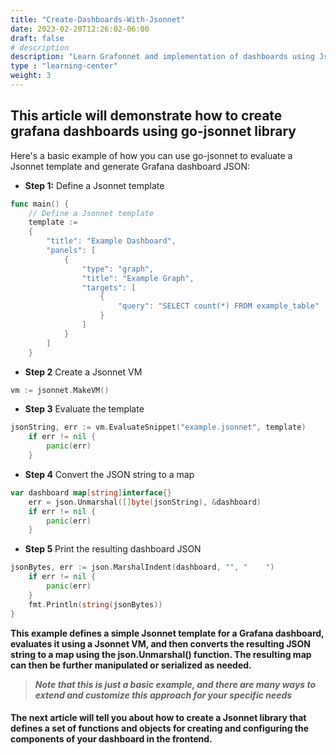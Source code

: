 ```yaml
---
title: "Create-Dashboards-With-Jsonnet"
date: 2023-02-20T12:26:02-06:00
draft: false
# description
description: "Learn Grafonnet and implementation of dashboards using Jsonnet"
type : "learning-center"
weight: 3
---
```


## This article will demonstrate how to create grafana dashboards using go-jsonnet library 

Here's a basic example of how you can use go-jsonnet to evaluate a Jsonnet template and generate Grafana dashboard JSON:

- **Step 1:** Define a Jsonnet template

```go
func main() {
	// Define a Jsonnet template
	template := 
	{
		"title": "Example Dashboard",
		"panels": [
			{
				"type": "graph",
				"title": "Example Graph",
				"targets": [
					{
						"query": "SELECT count(*) FROM example_table"
					}
				]
			}
		]
	}

```

- **Step 2** Create a Jsonnet VM

```go
vm := jsonnet.MakeVM()
```

- **Step 3** Evaluate the template

```go
jsonString, err := vm.EvaluateSnippet("example.jsonnet", template)
	if err != nil {
		panic(err)
	}
```
- **Step 4** Convert the JSON string to a map

```go
var dashboard map[string]interface{}
	err = json.Unmarshal([]byte(jsonString), &dashboard)
	if err != nil {
		panic(err)
	}
```

- **Step 5** Print the resulting dashboard JSON

```go
jsonBytes, err := json.MarshalIndent(dashboard, "", "    ")
	if err != nil {
		panic(err)
	}
	fmt.Println(string(jsonBytes))
}
```

**This example defines a simple Jsonnet template for a Grafana dashboard, evaluates it using a Jsonnet VM, and then converts the resulting JSON string to a map using the json.Unmarshal() function. The resulting map can then be further manipulated or serialized as needed.**


>  ***Note that this is just a basic example, and there are many ways to extend and customize this approach for your specific needs***

#### The next article will tell you about how to create a Jsonnet library that defines a set of functions and objects for creating and configuring the components of your dashboard in the frontend.